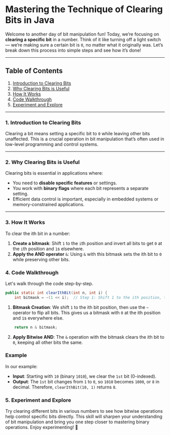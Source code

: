 

#  Mastering the Technique of Clearing Bits in Java

Welcome to another day of bit manipulation fun! Today, we’re focusing on **clearing a specific bit** in a number. Think of it like turning off a light switch — we’re making sure a certain bit is `0`, no matter what it originally was. Let’s break down this process into simple steps and see how it’s done!

---

## Table of Contents

1. [Introduction to Clearing Bits](#introduction-to-clearing-bits)
2. [Why Clearing Bits is Useful](#why-clearing-bits-is-useful)
3. [How It Works](#how-it-works)
4. [Code Walkthrough](#code-walkthrough)
5. [Experiment and Explore](#experiment-and-explore)

---

### 1. Introduction to Clearing Bits

Clearing a bit means setting a specific bit to `0` while leaving other bits unaffected. This is a crucial operation in bit manipulation that’s often used in low-level programming and control systems.

---

### 2. Why Clearing Bits is Useful

Clearing bits is essential in applications where:
- You need to **disable specific features** or settings.
- You work with **binary flags** where each bit represents a separate setting.
- Efficient data control is important, especially in embedded systems or memory-constrained applications.

---

### 3. How It Works

To clear the ith bit in a number:
1. **Create a bitmask**: Shift `1` to the `i`th position and invert all bits to get `0` at the `i`th position and `1`s elsewhere.
2. **Apply the AND operator** `&`: Using `&` with this bitmask sets the ith bit to `0` while preserving other bits.

### 4. Code Walkthrough

Let's walk through the code step-by-step.

```java
public static int clearIthBit(int n, int i) {
    int bitmask = ~(1 << i);  // Step 1: Shift 1 to the ith position, then invert all bits to create the bitmask
```

1. **Bitmask Creation**: We shift `1` to the ith bit position, then use the `~` operator to flip all bits. This gives us a bitmask with `0` at the ith position and `1`s everywhere else.

```java
    return n & bitmask;
```

2. **Apply Bitwise AND**: The `&` operation with the bitmask clears the ith bit to `0`, keeping all other bits the same.

### Example

In our example:
- **Input**: Starting with `10` (binary `1010`), we clear the `1st` bit (0-indexed).
- **Output**: The `1st` bit changes from `1` to `0`, so `1010` becomes `1000`, or `8` in decimal. Therefore, `clearIthBit(10, 1)` returns `8`.

### 5. Experiment and Explore

Try clearing different bits in various numbers to see how bitwise operations help control specific bits directly. This skill will sharpen your understanding of bit manipulation and bring you one step closer to mastering binary operations. Enjoy experimenting! 🎉